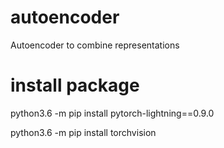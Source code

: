 # autoencoder
Autoencoder to combine representations

# install package
python3.6 -m pip install pytorch-lightning==0.9.0 

python3.6 -m pip install torchvision
